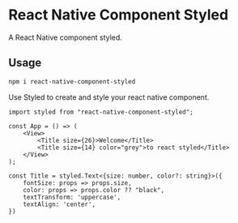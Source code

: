 # React Native Component Styled

A React Native component styled.

## Usage

```bash
npm i react-native-component-styled
```

Use Styled to create and style your react native component.

```tsx
import styled from "react-native-component-styled";

const App = () => (
    <View>
        <Title size={26}>Welcome</Title>
        <Title size={14} color="grey">to react styled</Title>
    </View>
);

const Title = styled.Text<{size: number, color?: string}>({
    fontSize: props => props.size,
    color: props => props.color ?? "black",
    textTransform: 'uppercase',
    textAlign: 'center',
})
```

